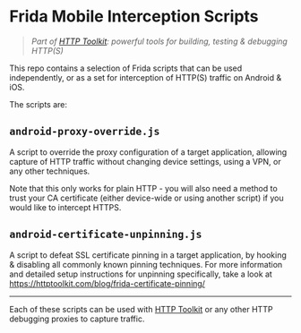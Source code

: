 # Frida Mobile Interception Scripts

> _Part of [HTTP Toolkit](https://httptoolkit.com/android): powerful tools for building, testing & debugging HTTP(S)_

This repo contains a selection of Frida scripts that can be used independently, or as a set for interception of HTTP(S) traffic on Android & iOS.

The scripts are:

## `android-proxy-override.js`

A script to override the proxy configuration of a target application, allowing capture of HTTP traffic without changing device settings, using a VPN, or any other techniques.

Note that this only works for plain HTTP - you will also need a method to trust your CA certificate (either device-wide or using another script) if you would like to intercept HTTPS.

## `android-certificate-unpinning.js`

A script to defeat SSL certificate pinning in a target application, by hooking & disabling all commonly known pinning techniques. For more information and detailed setup instructions for unpinning specifically, take a look at https://httptoolkit.com/blog/frida-certificate-pinning/

---

Each of these scripts can be used with [HTTP Toolkit](https://httptoolkit.com/android) or any other HTTP debugging proxies to capture traffic.
